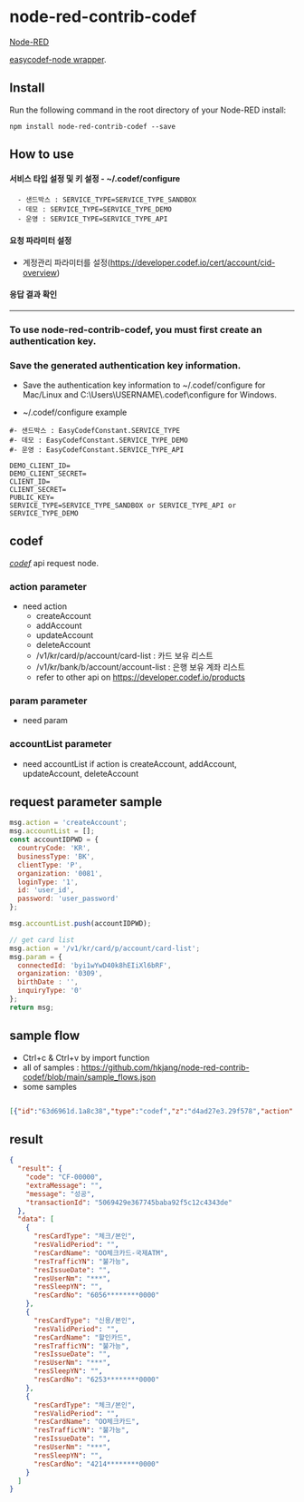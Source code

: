 node-red-contrib-codef
========================

<a href="http://nodered.org" target="_new">Node-RED</a> 

<a href="https://www.npmjs.com/package/easycodef-node" target="_new">easycodef-node wrapper</a>.

Install
-------

Run the following command in the root directory of your Node-RED install:

    npm install node-red-contrib-codef --save

## How to use

  #### 서비스 타입 설정 및 키 설정 - ~/.codef/configure
      - 샌드박스 : SERVICE_TYPE=SERVICE_TYPE_SANDBOX
      - 데모 : SERVICE_TYPE=SERVICE_TYPE_DEMO
      - 운영 : SERVICE_TYPE=SERVICE_TYPE_API
      
 #### 요청 파라미터 설정
   - 계정관리 파라미터를 설정(https://developer.codef.io/cert/account/cid-overview)
   

 #### 응답 결과 확인
 
 ------------
 
###  To use node-red-contrib-codef, you must first create an authentication key.

### Save the generated authentication key information.

- Save the authentication key information to ~/.codef/configure for Mac/Linux and C:\Users\USERNAME\\.codef\configure for Windows.

- ~/.codef/configure example

```
#- 샌드박스 : EasyCodefConstant.SERVICE_TYPE
#- 데모 : EasyCodefConstant.SERVICE_TYPE_DEMO
#- 운영 : EasyCodefConstant.SERVICE_TYPE_API

DEMO_CLIENT_ID=
DEMO_CLIENT_SECRET=
CLIENT_ID=
CLIENT_SECRET=
PUBLIC_KEY=
SERVICE_TYPE=SERVICE_TYPE_SANDBOX or SERVICE_TYPE_API or SERVICE_TYPE_DEMO

```

## codef  

<i><a href="https://www.npmjs.com/package/easycodef-node" target="_new">codef</a></i> api request node.

### action parameter
- need action
    - createAccount 
    - addAccount 
    - updateAccount 
    - deleteAccount 
    - /v1/kr/card/p/account/card-list : 카드 보유 리스트
    - /v1/kr/bank/b/account/account-list : 은행 보유 계좌 리스트
    - refer to other api on https://developer.codef.io/products

### param parameter
- need param

### accountList parameter
- need accountList if action is createAccount, addAccount, updateAccount, deleteAccount

## request parameter sample 
```javascript
msg.action = 'createAccount';
msg.accountList = [];
const accountIDPWD = {
  countryCode: 'KR',
  businessType: 'BK',
  clientType: 'P',
  organization: '0081',
  loginType: '1',
  id: 'user_id',
  password: 'user_password'
};

msg.accountList.push(accountIDPWD);

// get card list
msg.action = '/v1/kr/card/p/account/card-list';
msg.param = {
  connectedId: 'byi1wYwD40k8hEIiXl6bRF',
  organization: '0309',
  birthDate : '',
  inquiryType: '0'
};
return msg;
```

## sample flow

- Ctrl+c & Ctrl+v by import function
- all of samples : https://github.com/hkjang/node-red-contrib-codef/blob/main/sample_flows.json
- some samples
```json

[{"id":"63d6961d.1a8c38","type":"codef","z":"d4ad27e3.29f578","action":"","x":710,"y":60,"wires":[["68b7fffa.020c3"]]},{"id":"aa25d4a6.53fbd8","type":"inject","z":"d4ad27e3.29f578","name":"","props":[{"p":"payload"},{"p":"topic","vt":"str"}],"repeat":"","crontab":"","once":false,"onceDelay":0.1,"topic":"","payload":"","payloadType":"date","x":100,"y":60,"wires":[["c6a832a5.dc6f8"]]},{"id":"3e5c27f0.1fa6d8","type":"debug","z":"d4ad27e3.29f578","name":"","active":true,"tosidebar":true,"console":false,"tostatus":false,"complete":"false","statusVal":"","statusType":"auto","x":1210,"y":60,"wires":[]},{"id":"c6a832a5.dc6f8","type":"function","z":"d4ad27e3.29f578","name":"createAccount","func":"// create account\nmsg.action = 'createAccount';\nmsg.accountList = [];\nconst accountIDPWD = {\n  countryCode: 'KR',\n  businessType: 'BK',\n  clientType: 'P',\n  organization: '0081',\n  loginType: '1',\n  id: 'user_id',\n  password: 'user_password'\n};\n\nmsg.accountList.push(accountIDPWD);\n\nreturn msg;","outputs":1,"noerr":0,"initialize":"","finalize":"","x":280,"y":60,"wires":[["63d6961d.1a8c38"]]},{"id":"52aae555.6a6dbc","type":"function","z":"d4ad27e3.29f578","name":"","func":"\nreturn msg;","outputs":1,"noerr":0,"initialize":"","finalize":"","x":1020,"y":60,"wires":[["3e5c27f0.1fa6d8"]]},{"id":"68b7fffa.020c3","type":"json","z":"d4ad27e3.29f578","name":"","property":"payload","action":"","pretty":false,"x":850,"y":60,"wires":[["52aae555.6a6dbc"]]},{"id":"358c95f7.f7504a","type":"function","z":"d4ad27e3.29f578","name":"/v1/kr/card/p/account/card-list","func":"// get card list\nmsg.action = '/v1/kr/card/p/account/card-list';\n\nmsg.param = {\n  connectedId: 'byi1wYwD40k8hEIiXl6bRF',\n  organization: '0309',\n  birthDate : '',\n  inquiryType: '0'\n};\n\nreturn msg;","outputs":1,"noerr":0,"initialize":"","finalize":"","x":320,"y":100,"wires":[["63d6961d.1a8c38"]]},{"id":"ca3d68db.7fa998","type":"function","z":"d4ad27e3.29f578","name":"/v1/kr/bank/p/account/transaction-list","func":"// get transaction list\nmsg.action = '/v1/kr/bank/p/account/transaction-list';\nmsg.param = {\n  connectedId: 'byi1wYwD40k8hEIiXl6bRF',\n  organization: '0309',\n  account : '1002440000000',\n  orderBy : '0',\n  startDate : '20200101',\n  endDate: '20201202'\n};\n\n\nreturn msg;","outputs":1,"noerr":0,"initialize":"","finalize":"","x":350,"y":140,"wires":[["63d6961d.1a8c38"]]},{"id":"36310e47.03c5c2","type":"inject","z":"d4ad27e3.29f578","name":"","props":[{"p":"payload"},{"p":"topic","vt":"str"}],"repeat":"","crontab":"","once":false,"onceDelay":0.1,"topic":"","payload":"","payloadType":"date","x":100,"y":100,"wires":[["358c95f7.f7504a"]]},{"id":"a7926daa.cbec7","type":"inject","z":"d4ad27e3.29f578","name":"","props":[{"p":"payload"},{"p":"topic","vt":"str"}],"repeat":"","crontab":"","once":false,"onceDelay":0.1,"topic":"","payload":"","payloadType":"date","x":100,"y":140,"wires":[["ca3d68db.7fa998"]]}]

```

## result 

```json
{
  "result": {
    "code": "CF-00000",
    "extraMessage": "",
    "message": "성공",
    "transactionId": "5069429e367745baba92f5c12c4343de"
  },
  "data": [
    {
      "resCardType": "체크/본인",
      "resValidPeriod": "",
      "resCardName": "OO체크카드-국제ATM",
      "resTrafficYN": "불가능",
      "resIssueDate": "",
      "resUserNm": "***",
      "resSleepYN": "",
      "resCardNo": "6056********0000"
    },
    {
      "resCardType": "신용/본인",
      "resValidPeriod": "",
      "resCardName": "할인카드",
      "resTrafficYN": "불가능",
      "resIssueDate": "",
      "resUserNm": "***",
      "resSleepYN": "",
      "resCardNo": "6253********0000"
    },
    {
      "resCardType": "체크/본인",
      "resValidPeriod": "",
      "resCardName": "OO체크카드",
      "resTrafficYN": "불가능",
      "resIssueDate": "",
      "resUserNm": "***",
      "resSleepYN": "",
      "resCardNo": "4214********0000"
    }
  ]
}

```
